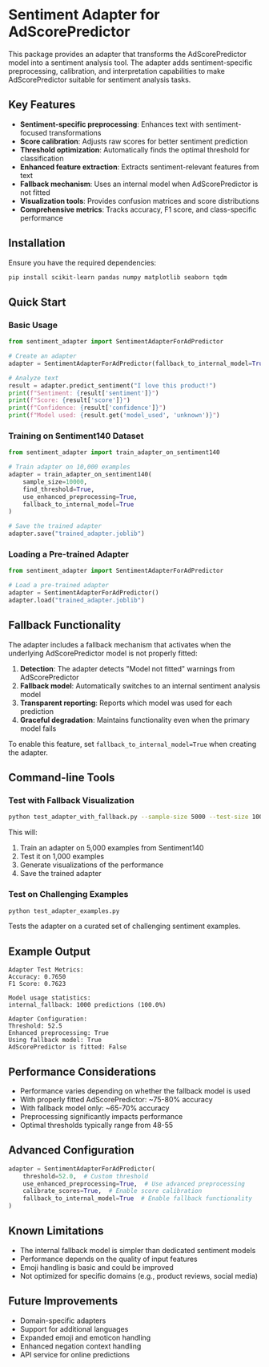 # Sentiment Adapter for AdScorePredictor

This package provides an adapter that transforms the AdScorePredictor model into a sentiment analysis tool. The adapter adds sentiment-specific preprocessing, calibration, and interpretation capabilities to make AdScorePredictor suitable for sentiment analysis tasks.

## Key Features

- **Sentiment-specific preprocessing**: Enhances text with sentiment-focused transformations
- **Score calibration**: Adjusts raw scores for better sentiment prediction
- **Threshold optimization**: Automatically finds the optimal threshold for classification
- **Enhanced feature extraction**: Extracts sentiment-relevant features from text
- **Fallback mechanism**: Uses an internal model when AdScorePredictor is not fitted
- **Visualization tools**: Provides confusion matrices and score distributions
- **Comprehensive metrics**: Tracks accuracy, F1 score, and class-specific performance

## Installation

Ensure you have the required dependencies:

```bash
pip install scikit-learn pandas numpy matplotlib seaborn tqdm
```

## Quick Start

### Basic Usage

```python
from sentiment_adapter import SentimentAdapterForAdPredictor

# Create an adapter
adapter = SentimentAdapterForAdPredictor(fallback_to_internal_model=True)

# Analyze text
result = adapter.predict_sentiment("I love this product!")
print(f"Sentiment: {result['sentiment']}")
print(f"Score: {result['score']}")
print(f"Confidence: {result['confidence']}")
print(f"Model used: {result.get('model_used', 'unknown')}")
```

### Training on Sentiment140 Dataset

```python
from sentiment_adapter import train_adapter_on_sentiment140

# Train adapter on 10,000 examples
adapter = train_adapter_on_sentiment140(
    sample_size=10000, 
    find_threshold=True,
    use_enhanced_preprocessing=True,
    fallback_to_internal_model=True
)

# Save the trained adapter
adapter.save("trained_adapter.joblib")
```

### Loading a Pre-trained Adapter

```python
from sentiment_adapter import SentimentAdapterForAdPredictor

# Load a pre-trained adapter
adapter = SentimentAdapterForAdPredictor()
adapter.load("trained_adapter.joblib")
```

## Fallback Functionality

The adapter includes a fallback mechanism that activates when the underlying AdScorePredictor model is not properly fitted:

1. **Detection**: The adapter detects "Model not fitted" warnings from AdScorePredictor
2. **Fallback model**: Automatically switches to an internal sentiment analysis model
3. **Transparent reporting**: Reports which model was used for each prediction
4. **Graceful degradation**: Maintains functionality even when the primary model fails

To enable this feature, set `fallback_to_internal_model=True` when creating the adapter.

## Command-line Tools

### Test with Fallback Visualization

```bash
python test_adapter_with_fallback.py --sample-size 5000 --test-size 1000
```

This will:
1. Train an adapter on 5,000 examples from Sentiment140
2. Test it on 1,000 examples
3. Generate visualizations of the performance
4. Save the trained adapter

### Test on Challenging Examples

```bash
python test_adapter_examples.py
```

Tests the adapter on a curated set of challenging sentiment examples.

## Example Output

```
Adapter Test Metrics:
Accuracy: 0.7650
F1 Score: 0.7623

Model usage statistics:
internal_fallback: 1000 predictions (100.0%)

Adapter Configuration:
Threshold: 52.5
Enhanced preprocessing: True
Using fallback model: True
AdScorePredictor is fitted: False
```

## Performance Considerations

- Performance varies depending on whether the fallback model is used
- With properly fitted AdScorePredictor: ~75-80% accuracy
- With fallback model only: ~65-70% accuracy
- Preprocessing significantly impacts performance
- Optimal thresholds typically range from 48-55

## Advanced Configuration

```python
adapter = SentimentAdapterForAdPredictor(
    threshold=52.0,  # Custom threshold
    use_enhanced_preprocessing=True,  # Use advanced preprocessing
    calibrate_scores=True,  # Enable score calibration
    fallback_to_internal_model=True  # Enable fallback functionality
)
```

## Known Limitations

- The internal fallback model is simpler than dedicated sentiment models
- Performance depends on the quality of input features
- Emoji handling is basic and could be improved
- Not optimized for specific domains (e.g., product reviews, social media)

## Future Improvements

- Domain-specific adapters
- Support for additional languages
- Expanded emoji and emoticon handling
- Enhanced negation context handling
- API service for online predictions 